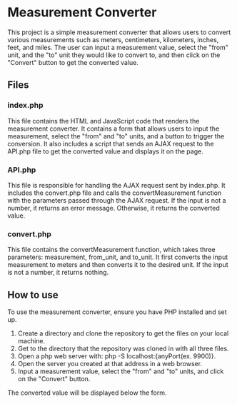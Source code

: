 # Measurement Converter
This project is a simple measurement converter that allows users to convert various measurements such as meters, centimeters, kilometers, inches, feet, and miles. The user can input a measurement value, select the "from" unit, and the "to" unit they would like to convert to, and then click on the "Convert" button to get the converted value.

## Files
### index.php
This file contains the HTML and JavaScript code that renders the measurement converter. It contains a form that allows users to input the measurement, select the "from" and "to" units, and a button to trigger the conversion. It also includes a script that sends an AJAX request to the API.php file to get the converted value and displays it on the page.

### API.php
This file is responsible for handling the AJAX request sent by index.php. It includes the convert.php file and calls the convertMeasurement function with the parameters passed through the AJAX request. If the input is not a number, it returns an error message. Otherwise, it returns the converted value.

### convert.php
This file contains the convertMeasurement function, which takes three parameters: measurement, from_unit, and to_unit. It first converts the input measurement to meters and then converts it to the desired unit. If the input is not a number, it returns nothing.

## How to use
To use the measurement converter, ensure you have PHP installed and set up.

1. Create a directory and clone the repository to get the files on your local machine.
2. Get to the directory that the repository was cloned in with all three files.
3. Open a php web server with: php -S localhost:{anyPort(ex. 9900)}.
4. Open the server you created at that address in a web browser.
5. Input a measurement value, select the "from" and "to" units, and click on the "Convert" button.

The converted value will be displayed below the form.
